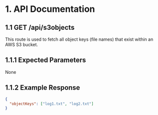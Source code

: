 # 1. API Documentation

## 1.1 GET /api/s3objects
This route is used to fetch all object keys (file names) that exist
within an AWS S3 bucket.

## 1.1.1 Expected Parameters
None

## 1.1.2 Example Response
```json
{
  "objectKeys": ["log1.txt", "log2.txt"]
}
```